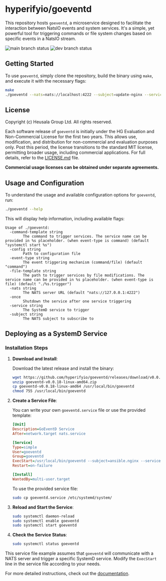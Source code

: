 # hyperifyio/goeventd

This repository hosts `goeventd`, a microservice designed to facilitate the 
interaction between NatsIO events and system services. It's a simple, yet 
powerful tool for triggering commands or file system changes based on specific 
events in a NatsIO stream.

![main branch status](https://github.com/hyperifyio/goeventd/actions/workflows/build.yml/badge.svg?branch=main)
![dev branch status](https://github.com/hyperifyio/goeventd/actions/workflows/build.yml/badge.svg?branch=dev)

## Getting Started

To use `goeventd`, simply clone the repository, build the binary using `make`, 
and execute it with the necessary flags:

```bash
make
./goeventd --nats=nats://localhost:4222 --subject=update-nginx --service=ansible-nginx.service
```

## License

Copyright (c) Heusala Group Ltd. All rights reserved.

Each software release of `goeventd` is initially under the HG Evaluation and 
Non-Commercial License for the first two years. This allows use, modification, 
and distribution for non-commercial and evaluation purposes only. Post this 
period, the license transitions to the standard MIT license, permitting broader
usage, including commercial applications. For full details, refer to the 
[LICENSE.md](LICENSE.md) file. 

**Commercial usage licenses can be obtained under separate agreements.**

## Usage and Configuration

To understand the usage and available configuration options for `goeventd`, run:

```bash
./goeventd --help
```

This will display help information, including available flags:

```
Usage of ./goeventd:
  -command-template string
        The command to trigger services. The service name can be provided in %s placeholder. (when event-type is command) (default "systemctl start %s")
  -config string
        Path to configuration file
  -event-type string
        The event triggering mechanism (command/file) (default "command")
  -file-template string
        The path to trigger services by file modifications. The service name can be provided in %s placeholder. (when event-type is file) (default "./%s.trigger")
  -nats string
        The NATS server URL (default "nats://127.0.0.1:4222")
  -once
        Shutdown the service after one service triggering
  -service string
        The SystemD service to trigger
  -subject string
        The NATS subject to subscribe to
```

## Deploying as a SystemD Service

### Installation Steps

1. **Download and Install**:

    Download the latest release and install the binary:

    ```bash
    wget https://github.com/hyperifyio/goeventd/releases/download/v0.0.18/goeventd-v0.0.18-linux-amd64.zip
    unzip goeventd-v0.0.18-linux-amd64.zip
    cp goeventd-v0.0.18-linux-amd64 /usr/local/bin/goeventd
    chmod 755 /usr/local/bin/goeventd
    ```

2. **Create a Service File**:

    You can write your own `goeventd.service` file or use the provided template:

    ```ini
    [Unit]
    Description=GoEventD Service
    After=network.target nats.service

    [Service]
    Type=simple
    User=goeventd
    Group=goeventd
    ExecStart=/usr/local/bin/goeventd --subject=ansible.nginx --service=ansible-nginx
    Restart=on-failure

    [Install]
    WantedBy=multi-user.target
    ```

    To use the provided service file:

    ```bash
    sudo cp goeventd.service /etc/systemd/system/
    ```

3. **Reload and Start the Service**:

    ```bash
    sudo systemctl daemon-reload
    sudo systemctl enable goeventd
    sudo systemctl start goeventd
    ```

4. **Check the Service Status**:

    ```bash
    sudo systemctl status goeventd
    ```

This service file example assumes that `goeventd` will communicate with a NATS 
server and trigger a specific SystemD service. Modify the `ExecStart` line in 
the service file according to your needs. 

For more detailed instructions, check out the 
[documentation](https://github.com/hyperifyio/goeventd/wiki).
